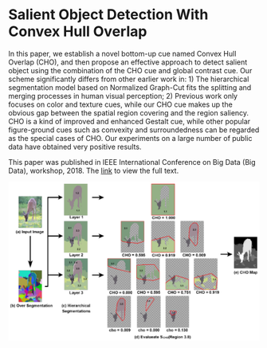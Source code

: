 # Salient Object Detection With Convex Hull Overlap

In this paper, we establish a novel bottom-up cue named Convex Hull Overlap (CHO), and then propose an effective approach to detect salient object using the combination of the CHO cue and global contrast cue. Our scheme significantly differs from other earlier work in: 1) The hierarchical segmentation model based on Normalized Graph-Cut fits the splitting and merging processes in human visual perception; 2) Previous work only focuses on color and texture cues, while our CHO cue makes up the obvious gap between the spatial region covering and the region saliency. CHO is a kind of improved and enhanced Gestalt cue, while other popular figure-ground cues such as convexity and surroundedness can be regarded as the special cases of CHO. Our experiments on a large number of public data have obtained very positive results.

This paper was published in IEEE International Conference on Big Data (Big Data), workshop, 2018. The [link](https://ieeexplore.ieee.org/document/8622033) to view the full text.

![](BigData18.png)